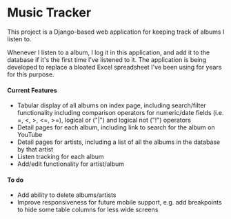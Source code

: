 # Music Tracker

This project is a Django-based web application for keeping track of albums I
listen to.

Whenever I listen to a album, I log it in this application, and add it to the
database if it's the first time I've listened to it. The application is being
developed to replace a bloated Excel spreadsheet I've been using for years for
this purpose.

#### Current Features
* Tabular display of all albums on index page, including search/filter
  functionality including comparison operators for numeric/date fields (i.e.
    =, <, >, <=, >=), logical or ("|") and logical not ("!") operators
* Detail pages for each album, including link to search
  for the album on YouTube
* Detail pages for artists, including a list of all the
  albums in the database by that artist
* Listen tracking for each album
* Add/edit functionality for artist/album

#### To do
* Add ability to delete albums/artists
* Improve responsiveness for future mobile support, e.g. add breakpoints to
  hide some table columns for less wide screens
